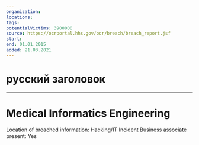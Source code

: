 ```yaml
---
organization: 
locations: 
tags: 
potentialVictims: 3900000
source: https://ocrportal.hhs.gov/ocr/breach/breach_report.jsf
start: 
end: 01.01.2015
added: 21.03.2021
---
```


# русский заголовок

---

# Medical Informatics Engineering

Location of breached information: Hacking/IT Incident
Business associate present: Yes
